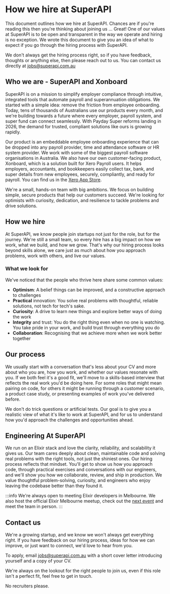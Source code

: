 # How we hire at SuperAPI

This document outlines how we hire at SuperAPI. Chances are if you're reading this then you're thinking about joining us … Great! One of our values at SuperAPI is to be open and transparent in the way we operate and hiring is no exception. We wrote this document to give you an idea of what to expect if you go through the hiring process with SuperAPI.

We don't always get the hiring process right, so if you have feedback, thoughts or anything else, then please reach out to us. You can contact us directly at jobs@superapi.com.au

## Who we are - SuperAPI and Xonboard

SuperAPI is on a mission to simplify employer compliance through intuitive, integrated tools that automate payroll and superannuation obligations. We started with a simple idea: remove the friction from employee onboarding. Today, tens of thousands of Australians use our products every month, and we're building towards a future where every employer, payroll system, and super fund can connect seamlessly. With Payday Super reforms landing in 2026, the demand for trusted, compliant solutions like ours is growing rapidly.

Our product is an embeddable employee onboarding experience that can be dropped into any payroll provider, time and attendance software or HR system provider.  We work with some of the biggest payroll software organisations in Australia.  We also have our own customer-facing product, Xonboard, which is a solution built for Xero Payroll users. It helps employers, accountants, and bookkeepers easily collect tax, bank, and super details from new employees,  securely, compliantly, and ready for payroll. You can find us in the [Xero App Store](https://apps.xero.com/au/search/app/xonboard).

We're a small, hands-on team with big ambitions. We focus on building simple, secure products that help our customers succeed. We're looking for optimists with curiosity, dedication, and resilience to tackle problems and drive solutions.

## How we hire

At SuperAPI, we know people join startups not just for the role, but for the journey. We're still a small team, so every hire has a big impact on how we work, what we build, and how we grow. That's why our hiring process looks beyond skills alone, we care just as much about how you approach problems, work with others, and live our values.

### What we look for

We've noticed that the people who thrive here share some common values:

* **Optimism**: A belief things can be improved, and a constructive approach to challenges
* **Practical** innovation: You solve real problems with thoughtful, reliable solutions, not tech for tech's sake.
* **Curiosity**: A drive to learn new things and explore better ways of doing the work
* **Integrity** and trust: You do the right thing even when no one is watching. You take pride in your work, and build trust through everything you do
* **Collaboration**: Recognising that we achieve more when we work better together

## Our process

We usually start with a conversation that's less about your CV and more about who you are, how you work, and whether our values resonate with you. If we both feel it's a good fit, we'll move to a skills-based interview that reflects the real work you'd be doing here. For some roles that might mean pairing on code, for others it might be running through a customer scenario, a product case study, or presenting examples of work you've delivered before.

We don't do trick questions or artificial tests. Our goal is to give you a realistic view of what it's like to work at SuperAPI, and for us to understand how you'd approach the challenges and opportunities ahead.

## Engineering At SuperAPI

We run on an Elixir stack and love the clarity, reliability, and scalability it gives us. Our team cares deeply about clean, maintainable code and solving real problems with the right tools, not just the shiniest ones. Our hiring process reflects that mindset. You'll get to show us how you approach code, through practical exercises and conversations with our engineers, and we'll show you how we collaborate, review, and ship in production. We value thoughtful problem-solving, curiosity, and engineers who enjoy leaving the codebase better than they found it.

:::info
We're always open to meeting Elixir developers in Melbourne. We also host the official Elixir Melbourne meetup, check out the [next event](https://www.meetup.com/elixir-melbourne/) and meet the team in person.
:::

## Contact us

We're a growing startup, and we know we won't always get everything right. If you have feedback on our hiring process, ideas for how we can improve, or just want to connect, we'd love to hear from you.

To apply, email jobs@superapi.com.au with a short cover letter introducing yourself and a copy of your CV.

We're always on the lookout for the right people to join us,  even if this role isn't a perfect fit, feel free to get in touch.

No recruiters please.
